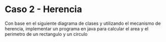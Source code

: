 # Caso 2 - Herencia

Con base en el siguiente diagrama de clases y utilizando el mecanismo de herencia, implementar un programa en java para calcular el area y el perimetro de un rectangulo y un circulo